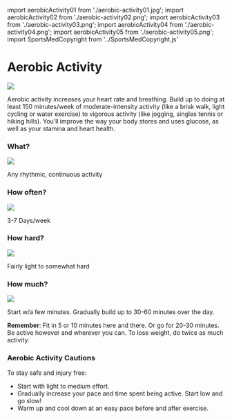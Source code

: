 import aerobicActivity01 from './aerobic-activity01.jpg';
import aerobicActivity02 from './aerobic-activity02.png';
import aerobicActivity03 from './aerobic-activity03.png';
import aerobicActivity04 from './aerobic-activity04.png';
import aerobicActivity05 from './aerobic-activity05.png';
import SportsMedCopyright from '../SportsMedCopyright.js'

<SportsMedCopyright />

# Aerobic Activity

<img src={aerobicActivity01} />

Aerobic activity increases your heart rate and breathing. Build up to doing at least
150 minutes/week of moderate-intensity activity (like a brisk walk, light cycling or water exercise) to vigorous activity (like jogging, singles tennis or hiking hills). You’ll improve the way your body stores and uses glucose, as well as your stamina and heart health.

### What?

<img src={aerobicActivity02} />

Any rhythmic, continuous activity

### How often?

<img src={aerobicActivity03} />

3-7 Days/week

### How hard?

<img src={aerobicActivity04} />

Fairly light to somewhat hard

### How much?

<img src={aerobicActivity05} />

Start w/a few minutes. Gradually build up to 30-60 minutes over the day.

**Remember**: Fit in 5 or 10 minutes here and there. Or go for 20-30 minutes. Be active however and wherever you can. To lose weight, do twice as much activity.

### Aerobic Activity Cautions

To stay safe and injury free:

- Start with light to medium effort.
- Gradually increase your pace and time spent being active. Start low and go slow!
- Warm up and cool down at an easy pace before and after exercise.
